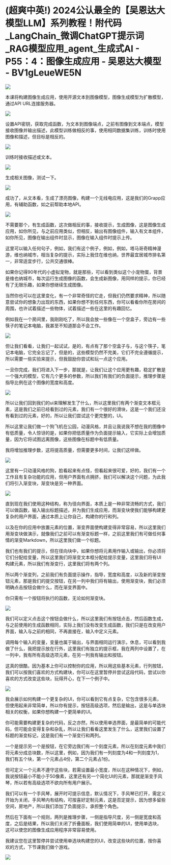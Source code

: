 # (超爽中英!) 2024公认最全的【吴恩达大模型LLM】系列教程！附代码_LangChain_微调ChatGPT提示词_RAG模型应用_agent_生成式AI - P55：4：图像生成应用 - 吴恩达大模型 - BV1gLeueWE5N

![](img/c90c3c06d1e295caeb58f6aac3221f81_0.png)

本课将构建图像生成应用，使用开源文本到图像模型，图像生成模型为扩散模型，通过API URL连接服务器。



![](img/c90c3c06d1e295caeb58f6aac3221f81_2.png)

设置API密钥，获取完成函数，为文本到图像端点，之前有图像到文本端点，模型接收图像并输出描述，此模型训练做相反的事，使用相同数据集训练，训练时使用图像和描述，但目标是相反的。



![](img/c90c3c06d1e295caeb58f6aac3221f81_4.png)

训练时接收描述或文本。

![](img/c90c3c06d1e295caeb58f6aac3221f81_6.png)

生成相关图像，测试一下。

![](img/c90c3c06d1e295caeb58f6aac3221f81_8.png)

成功了，从文本看，生成了漂亮图像，构建一个无线电应用，这是我们的Grapp应用，有辅助函数，如之前帮助本地API。



![](img/c90c3c06d1e295caeb58f6aac3221f81_10.png)

不需要那个，有生成函数，这次做相反的事，接收提示，生成图像，这是图像生成应用，如你所见，与之前应用类似，但相反，输出有图像组件，输入有文本组件，如你所见，图像在输出组件时显示，图像在输入组件时提示上传。

这里可以输入任何句子，例如，我们有这个例子，例如，例如，塔马哥奇精神漫游，维也纳城市，相当复杂的提示，实际上我住在维也纳，世界最宜居城市排名第一，非常适宜步行，公共交通很棒。

如果你记得90年代的小虚拟宠物，就是那些，可以看到类似这个小宠物蛋，背景是维也纳城市，每次运行生成图像的函数，会生成新图像，用同样的提示，你已经有了无限乐趣，如果你想继续生成图像。

当然你也可以在这里变化，有一个非常奇怪的它走，但我们仍然要求精神，所以随意尝试你的想象力出现的东西，如果你想不到任何东西，你可以看看你所在房间的周围，也许试着描述一些物体，试着描述一些在这里的有趣回忆。

例如我在一个房间里，我刚刚吃了，所以我会放一些像在一个空盒子，旁边有一些筷子的笔记本电脑，我甚至不知道那会不会工作。



![](img/c90c3c06d1e295caeb58f6aac3221f81_12.png)

但让我们看看，让我们一起试试，是的，有点有了那个空盒子与，与这个筷子，笔记本电脑，它完全忘记了，但是的，这些模型仍然不完美，它们不完全遵循提示，所以需要一些实验来提示，但我鼓励你尝试和玩一点这个应用。

一旦你完成，我们将进入下一步，那就是，让我们让这个应用更有趣，稳定扩散是一个强大的模型，它有几个更多的参数，所以我们有我们的负面提示，推理步骤是指导比例在这个图像的宽度和高度。



![](img/c90c3c06d1e295caeb58f6aac3221f81_14.png)

所以让我们回到我们的ui来理解发生了什么，所以这里我们有两个渐变文本框元素，这是我们之前已经看到过的元素，我们有一个很好的滑块，这是一个我们还没有看到过的元素，好的，所以让我们尝试这个更完整的，Ui。

所以这里让我们做一个狗飞机在公园，动漫风格，并且让我说我不想在我的图像中有低质量，令人惊讶的是，如果你把低质量作为负面提示输入，它实际上会增加质量，因为它将试图远离图像，这些图像在标题中有低质量。

我将增加推理步数，这将提高质量，但需要更多时间，让我们这样做。

![](img/c90c3c06d1e295caeb58f6aac3221f81_16.png)

这里有一只动漫风格的狗，脸看起来有点怪，但看起来很可爱，好的，我们有一个工作且有复杂功能的应用，但用户界面有点拥挤，我们可以解决这个问题，为此我们将引入渐变块，渐变块是另一种界面。



![](img/c90c3c06d1e295caeb58f6aac3221f81_18.png)

直到现在我们使用这种结构，称为径向界面，本质上是一种非常流畅的方式，我们可以做函数，输入输出标题描述，并为我们生成应用，而渐变块使我们能够构建更复杂的用户界面，通过本质上让你自己，构建你的行和列。

以及在你的应用中放置元素的位置，渐变界面使构建变得非常容易，所以这里我们用渐变块做演示，就像我们之前可以有渐变标题一样，之前这里我们有可做任何事情的渐变Markdown，所以这里我们做一个标题。

我们也有我们的提示，但在径向块中，如果你想将元素用作输入或输出，你必须将它们分配给变量，所以这里我们将渐变文本框分配给提示变量，这里我们将有UI构建元素，所以我们有渐变行，这里我们将有两个列。

所以两个渐变列，之前我们有负面提示操作，指导，宽度和高度，以及新的渐变按钮元素，那是我们的提交按钮，在另一列中我们将有输出，使用渐变块，我们必须明确点击按钮会做什么，而在渐变界面中。

你只需有一个按钮将执行的函数，无论如何渐变块。

![](img/c90c3c06d1e295caeb58f6aac3221f81_20.png)

我们可以定义点击这个按钮会做什么，所以这里我们有按钮点击，然后函数生成，与之前使用的生成函数相同，实际上我们没有改变生成函数，我们只是在改变用户界面，输入与之前的相同，不再直接在，输入中定义元素。

调用每个输入的变量，变量也属于输出，与界面相同运行演示，休息，可以看到我做了什么，我把提示放在行外，这里我们有独立的提示框，我在两列中设置了，在一列中，我有所有高级选项元素，在另一列我有输出和按钮。

这真的很酷，因为基本上你可以控制你的应用，所以用这些基本元素，行列按钮，我们可以按我们喜欢的方式构建块，你可以在这里暂停并尝试这段代码，尝试以你喜欢的方式改变这些块，玩得开心，在下一个例子中。



![](img/c90c3c06d1e295caeb58f6aac3221f81_22.png)

我会展示如何构建一个更复杂的UI，你可以看到它有点复杂，它包含很多元素，但使用起来非常简单，所以你有提示，按钮高级选项，然后是输出，这是与单选块相关的权衡，如果你想构建一个更简单的UI。

你可能需要构建更复杂的代码，反之亦然，所以使用单选界面，是最简单的可能代码，但可能会变得复杂和杂乱，所以让我们看看这里发生了什么，这里我们设置了标题的渐变标记，这是我们有一个渐变行和两列。

一个是提示另一个是按钮，在它旁边我们有一个刻度元素，所以在刻度元素中我们将元素分成总块数，所以这里，例如，因为我们有一列刻度为4和一列刻度为1，我们有五个块，第一个元素占4份，第二个元素占1份。

但可定义一个元素不遵守这些块，若需设置最小宽度，所以在这种情况下，例如，我说按钮最小不能小于50像素，这里还有另一个简化UI的元素，那就是渐变手风琴，所以若有高级选项不欲向所有用户展示。

我们可以有一个手风琴，展开时可提示信息，默认情况下，手风琴已打开，需定义开始为关闭，手风琴内有结构，可按喜好定制元素，这是否定提示，因为想多留些空间，房地产，所以我们添加了负面提示，承担整个角色。

然后在下面有一个规则，两列是推理步骤，一侧是指导尺度，另一侧是宽度和高度，之后是结果，所以我们关闭了折叠面板，我们使用简单的UI，使用单选块，这可以使您的图像生成应用程序非常容易使用。

我建议您在这里暂停并尝试使用单选块构建您的UI，改变这些块的位置，按你喜欢的方式，下节课我们做个游戏。



![](img/c90c3c06d1e295caeb58f6aac3221f81_24.png)